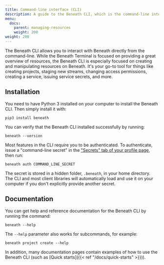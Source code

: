 ```yaml
---
title: Command-line interface (CLI)
description: A guide to the Beneath CLI, which is the command-line interface to Beneath
menu:
  docs:
    parent: managing-resources
    weight: 200
weight: 200
---
```


The Beneath CLI allows you to interact with Beneath directly from the command-line. While the Beneath Terminal is focused on providing a great overview of resources, the Beneath CLI is especially focused on creating and manipulating resources on Beneath. It's your go-to tool for things like creating projects, staging new streams, changing access permissions, creating a service, issuing service secrets, and more.

## Installation

You need to have Python 3 installed on your computer to install the Beneath CLI. Then simply install it with:

```
pip3 install beneath
```

You can verify that the Beneath CLI installed successfully by running:

```
beneath --version
```

Most features in the CLI require you to be authenticated. To authenticate, issue a "command-line secret" in the ["Secrets" tab of your profile page](https://beneath.dev/-/redirects/secrets), then run:

```
beneath auth COMMAND_LINE_SECRET
```

The secret is stored in a hidden folder, `.beneath`, in your home directory. The CLI and most client libraries will automatically load and use it on your computer if you don't explicitly provide another secret.

## Documentation

You can get help and reference documentation for the Beneath CLI by running the command:

```
beneath --help
```

The `--help` parameter also works for subcommands, for example:

```
beneath project create --help
```

In addition, many documentation pages contain examples of how to use the Beneath CLI (such as [Quick starts]({{< ref "/docs/quick-starts" >}})).
